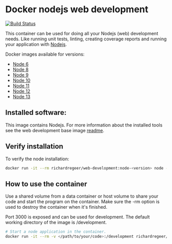 # Docker nodejs web development
[![Build Status](https://travis-ci.org/richardregeer/docker-nodejs-development.svg?branch=master)](https://travis-ci.org/richardregeer/docker-nodejs-development)

This container can be used for doing all your Nodejs (web) development needs. Like running unit tests, linting, creating coverage reports and running your application with [Nodejs](https://nodejs.org/en/).

Docker images available for versions:
- [Node 6](./node-6)
- [Node 8](./node-8)
- [Node 9](./node-9)
- [Node 10](./node-10)
- [Node 11](./node-11)
- [Node 12](./node-12)
- [Node 13](./node-13)

## Installed software:
This image contains Nodejs. For more information about the installed tools see the web development base image [readme](https://github.com/richardregeer/docker-web-development).

## Verify installation
To verify the node installation:
```bash
docker run -it --rm richardregeer/web-development:node-<version> node -v
```

## How to use the container
Use a shared volume from a data container or host volume to share your code and start the program on the container.
Make sure the -rm option is used to destroy the container when it's finished.

Port 3000 is exposed and can be used for development. The default working directory of the image is /development.

```bash
# Start a node application in the container.
docker run -it --rm -v </path/to/your/code>:/development richardregeer/web-development:node-<version> node <your-application.js>
```
